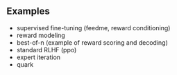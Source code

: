 ## Examples
- supervised fine-tuning (feedme, reward conditioning)
- reward modeling
- best-of-n (example of reward scoring and decoding)
- standard RLHF (ppo)
- expert iteration
- quark
